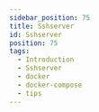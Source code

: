```yaml
---
sidebar_position: 75
title: Sshserver
id: Sshserver
position: 75
tags:
  - Introduction
  - Sshserver
  - docker
  - docker-compose
  - tips
---
```

